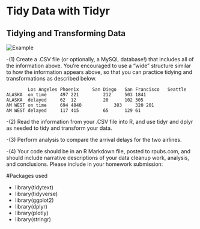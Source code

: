 # Tidy Data with Tidyr
## Tidying and Transforming Data
![Example](https://user-images.githubusercontent.com/76123653/110219335-8a8dc480-7e8c-11eb-86cf-8781f4c8974a.PNG)

-(1) Create a .CSV file (or optionally, a MySQL database!) that includes all of the information above.
You’re encouraged to use a “wide” structure similar to how the information appears above, so
that you can practice tidying and transformations as described below.

			Los Angeles	Phoenix		San Diego	San Francisco	Seattle
	ALASKA	on time	 	497	221			212		503	1841
	ALASKA	delayed		62	12			20		102	305
	AM WEST	on time		694	4840			383		320	201
	AM WEST	delayed		117	415			65		129	61

-(2) Read the information from your .CSV file into R, and use tidyr and dplyr as needed to tidy
and transform your data.

-(3) Perform analysis to compare the arrival delays for the two airlines.

-(4) Your code should be in an R Markdown file, posted to rpubs.com, and should include narrative
descriptions of your data cleanup work, analysis, and conclusions. Please include in your
homework submission:

#Packages used

- library(tidytext)
- library(tidyverse)
- library(ggplot2)
- library(dplyr)
- library(plotly)
- library(stringr)

